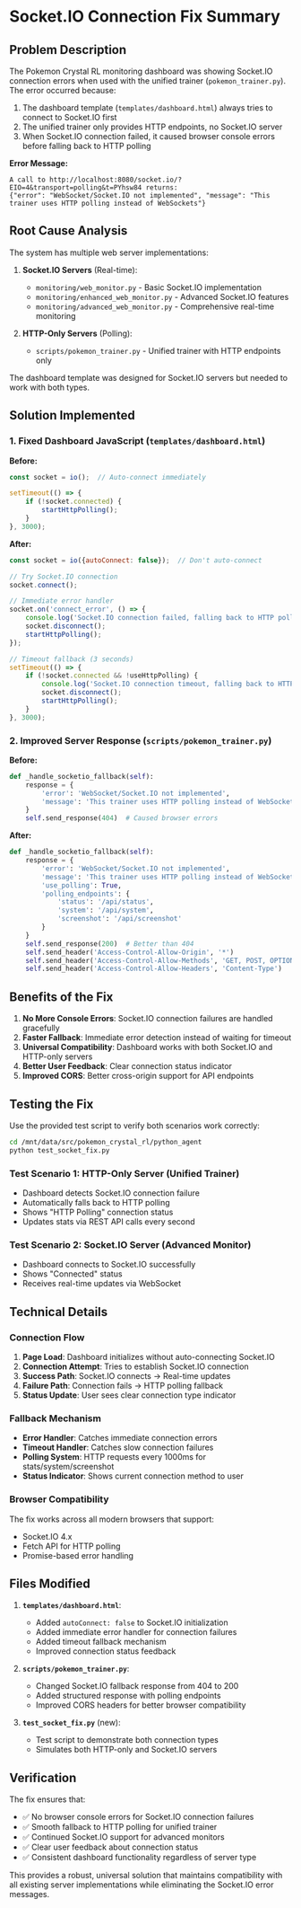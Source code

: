 # Socket.IO Connection Fix Summary

## Problem Description
The Pokemon Crystal RL monitoring dashboard was showing Socket.IO connection errors when used with the unified trainer (`pokemon_trainer.py`). The error occurred because:

1. The dashboard template (`templates/dashboard.html`) always tries to connect to Socket.IO first
2. The unified trainer only provides HTTP endpoints, no Socket.IO server
3. When Socket.IO connection failed, it caused browser console errors before falling back to HTTP polling

**Error Message:**
```
A call to http://localhost:8080/socket.io/?EIO=4&transport=polling&t=PYhsw84 returns:
{"error": "WebSocket/Socket.IO not implemented", "message": "This trainer uses HTTP polling instead of WebSockets"}
```

## Root Cause Analysis
The system has multiple web server implementations:

1. **Socket.IO Servers** (Real-time):
   - `monitoring/web_monitor.py` - Basic Socket.IO implementation
   - `monitoring/enhanced_web_monitor.py` - Advanced Socket.IO features
   - `monitoring/advanced_web_monitor.py` - Comprehensive real-time monitoring

2. **HTTP-Only Servers** (Polling):
   - `scripts/pokemon_trainer.py` - Unified trainer with HTTP endpoints only

The dashboard template was designed for Socket.IO servers but needed to work with both types.

## Solution Implemented

### 1. Fixed Dashboard JavaScript (`templates/dashboard.html`)
**Before:**
```javascript
const socket = io();  // Auto-connect immediately

setTimeout(() => {
    if (!socket.connected) {
        startHttpPolling();
    }
}, 3000);
```

**After:**
```javascript
const socket = io({autoConnect: false});  // Don't auto-connect

// Try Socket.IO connection
socket.connect();

// Immediate error handler
socket.on('connect_error', () => {
    console.log('Socket.IO connection failed, falling back to HTTP polling');
    socket.disconnect();
    startHttpPolling();
});

// Timeout fallback (3 seconds)
setTimeout(() => {
    if (!socket.connected && !useHttpPolling) {
        console.log('Socket.IO connection timeout, falling back to HTTP polling');
        socket.disconnect();
        startHttpPolling();
    }
}, 3000);
```

### 2. Improved Server Response (`scripts/pokemon_trainer.py`)
**Before:**
```python
def _handle_socketio_fallback(self):
    response = {
        'error': 'WebSocket/Socket.IO not implemented',
        'message': 'This trainer uses HTTP polling instead of WebSockets'
    }
    self.send_response(404)  # Caused browser errors
```

**After:**
```python
def _handle_socketio_fallback(self):
    response = {
        'error': 'WebSocket/Socket.IO not implemented', 
        'message': 'This trainer uses HTTP polling instead of WebSockets',
        'use_polling': True,
        'polling_endpoints': {
            'status': '/api/status',
            'system': '/api/system',
            'screenshot': '/api/screenshot'
        }
    }
    self.send_response(200)  # Better than 404
    self.send_header('Access-Control-Allow-Origin', '*')
    self.send_header('Access-Control-Allow-Methods', 'GET, POST, OPTIONS')
    self.send_header('Access-Control-Allow-Headers', 'Content-Type')
```

## Benefits of the Fix

1. **No More Console Errors**: Socket.IO connection failures are handled gracefully
2. **Faster Fallback**: Immediate error detection instead of waiting for timeout
3. **Universal Compatibility**: Dashboard works with both Socket.IO and HTTP-only servers
4. **Better User Feedback**: Clear connection status indicator
5. **Improved CORS**: Better cross-origin support for API endpoints

## Testing the Fix

Use the provided test script to verify both scenarios work correctly:

```bash
cd /mnt/data/src/pokemon_crystal_rl/python_agent
python test_socket_fix.py
```

### Test Scenario 1: HTTP-Only Server (Unified Trainer)
- Dashboard detects Socket.IO connection failure
- Automatically falls back to HTTP polling
- Shows "HTTP Polling" connection status
- Updates stats via REST API calls every second

### Test Scenario 2: Socket.IO Server (Advanced Monitor)  
- Dashboard connects to Socket.IO successfully
- Shows "Connected" status
- Receives real-time updates via WebSocket

## Technical Details

### Connection Flow
1. **Page Load**: Dashboard initializes without auto-connecting Socket.IO
2. **Connection Attempt**: Tries to establish Socket.IO connection
3. **Success Path**: Socket.IO connects → Real-time updates
4. **Failure Path**: Connection fails → HTTP polling fallback
5. **Status Update**: User sees clear connection type indicator

### Fallback Mechanism
- **Error Handler**: Catches immediate connection errors
- **Timeout Handler**: Catches slow connection failures  
- **Polling System**: HTTP requests every 1000ms for stats/system/screenshot
- **Status Indicator**: Shows current connection method to user

### Browser Compatibility
The fix works across all modern browsers that support:
- Socket.IO 4.x
- Fetch API for HTTP polling
- Promise-based error handling

## Files Modified

1. **`templates/dashboard.html`**:
   - Added `autoConnect: false` to Socket.IO initialization
   - Added immediate error handler for connection failures
   - Added timeout fallback mechanism
   - Improved connection status feedback

2. **`scripts/pokemon_trainer.py`**:
   - Changed Socket.IO fallback response from 404 to 200
   - Added structured response with polling endpoints
   - Improved CORS headers for better browser compatibility

3. **`test_socket_fix.py`** (new):
   - Test script to demonstrate both connection types
   - Simulates both HTTP-only and Socket.IO servers

## Verification

The fix ensures that:
- ✅ No browser console errors for Socket.IO connection failures
- ✅ Smooth fallback to HTTP polling for unified trainer
- ✅ Continued Socket.IO support for advanced monitors  
- ✅ Clear user feedback about connection status
- ✅ Consistent dashboard functionality regardless of server type

This provides a robust, universal solution that maintains compatibility with all existing server implementations while eliminating the Socket.IO error messages.
